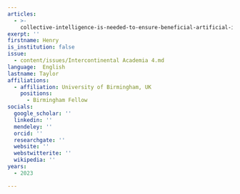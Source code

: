 ```yaml
---
articles:
  - >-
    collective-intelligence-is-needed-to-ensure-beneficial-artificial-intelligence
exerpt: ''
firstname: Henry
is_institution: false
issue:
  - content/issues/Intercontinental Academia 4.md
language:  English
lastname: Taylor
affiliations:
  - affiliation: University of Birmingham, UK
    positions:
      - Birmingham Fellow
socials:
  google_scholar: ''
  linkedin: ''
  mendeley: ''
  orcid: ''
  researchgate: ''
  website: ''
  webstwitterite: ''
  wikipedia: ''
years:
  - 2023

---
```

